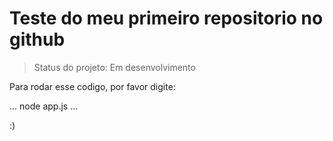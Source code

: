 <h1> Teste do meu primeiro repositorio no github </h1>

> Status do projeto: Em desenvolvimento

Para rodar esse codigo, por favor digite:

...
node app.js
...

:)